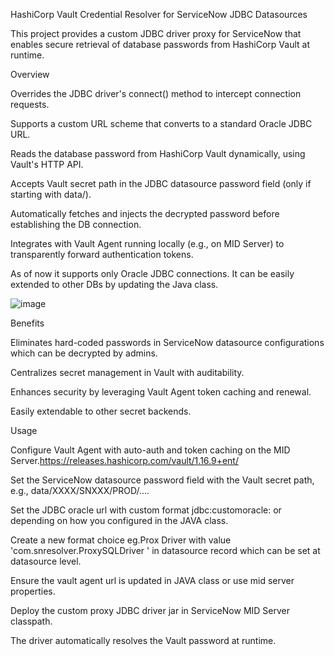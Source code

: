 HashiCorp Vault Credential Resolver for ServiceNow JDBC Datasources

This project provides a custom JDBC driver proxy for ServiceNow that enables secure retrieval of database passwords from HashiCorp Vault at runtime.

Overview

Overrides the JDBC driver's connect() method to intercept connection requests.

Supports a custom URL scheme that converts to a standard Oracle JDBC URL.

Reads the database password from HashiCorp Vault dynamically, using Vault's HTTP API.

Accepts Vault secret path in the JDBC datasource password field (only if starting with data/).

Automatically fetches and injects the decrypted password before establishing the DB connection.

Integrates with Vault Agent running locally (e.g., on MID Server) to transparently forward authentication tokens.

As of now it supports only Oracle JDBC connections. It can be easily extended to other DBs by updating the Java class. 


![image](https://github.com/user-attachments/assets/de40acc1-d623-42c1-b99a-e76e0bb651e9)



Benefits

Eliminates hard-coded passwords in ServiceNow datasource configurations which can be decrypted by admins.

Centralizes secret management in Vault with auditability.

Enhances security by leveraging Vault Agent token caching and renewal.

Easily extendable to other secret backends.

Usage


Configure Vault Agent with auto-auth and token caching on the MID Server.https://releases.hashicorp.com/vault/1.16.9+ent/

Set the ServiceNow datasource password field with the Vault secret path, e.g., data/XXXX/SNXXX/PROD/....

Set the JDBC oracle url with custom format jdbc:customoracle: or depending on how you configured in the JAVA class. 

Create a new format choice eg.Prox Driver with value 'com.snresolver.ProxySQLDriver ' in datasource record which can be set at datasource level.

Ensure the vault agent url is updated in JAVA class or use mid server properties. 

Deploy the custom proxy JDBC driver jar in ServiceNow MID Server classpath.

The driver automatically resolves the Vault password at runtime.
